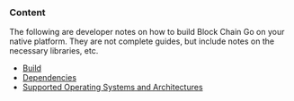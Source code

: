 ### Content
The following are developer notes on how to build Block Chain Go on your native platform. They are not complete guides, but include notes on the necessary libraries, etc.

* [Build](build.md)
* [Dependencies](dependencies.md)
* [Supported Operating Systems and Architectures](supported-os.md)
